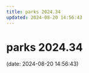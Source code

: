 ```yaml
---
title: parks 2024.34
updated: 2024-08-20 14:56:43
---
```


# parks 2024.34

(date: 2024-08-20 14:56:43)

